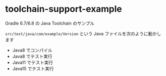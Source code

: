 toolchain-support-example
===

Gradle 6.7/6.8 の Java Toolchain のサンプル

`src/test/java/com/example/Version` という Java ファイルを次のように動かします

- Java8 でコンパイル
- Java8 でテスト実行
- Java11 でテスト実行
- Java15 でテスト実行
